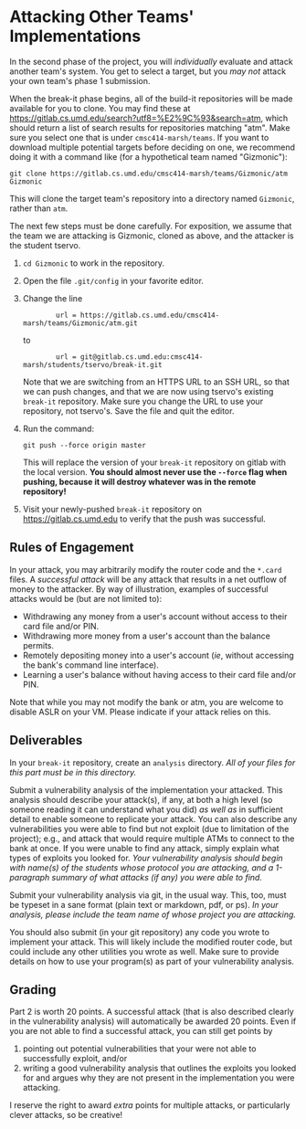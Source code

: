 # Attacking Other Teams' Implementations

In the second phase of the project, you will *individually* evaluate
and attack another team's system. You get to select a target, but you
*may not* attack your own team's phase 1 submission.

When the break-it phase begins, all of the build-it repositories will
be made available for you to clone. You may find these at
https://gitlab.cs.umd.edu/search?utf8=%E2%9C%93&search=atm, which
should return a list of search results for repositories matching
"atm". Make sure you select one that is under `cmsc414-marsh/teams`.
If you want to download multiple potential targets before deciding on
one, we recommend doing it with a command like (for a hypothetical team
named "Gizmonic"):

    git clone https://gitlab.cs.umd.edu/cmsc414-marsh/teams/Gizmonic/atm Gizmonic

This will clone the target team's repository into a directory named
`Gizmonic`, rather than `atm`.

The next few steps must be done carefully. For exposition, we assume that
the team we are attacking is Gizmonic, cloned as above, and the attacker
is the student tservo.

 1. `cd Gizmonic` to work in the repository.
 2. Open the file `.git/config` in your favorite editor.
 3. Change the line

                url = https://gitlab.cs.umd.edu/cmsc414-marsh/teams/Gizmonic/atm.git

    to
    
                url = git@gitlab.cs.umd.edu:cmsc414-marsh/students/tservo/break-it.git

    Note that we are switching from an HTTPS URL to an SSH URL, so
    that we can push changes, and that we are now using tservo's
    existing `break-it` repository. Make sure you change the URL to
    use your repository, not tservo's. Save the file and quit the
    editor.
 4. Run the command:

        git push --force origin master

    This will replace the version of your `break-it` repository on gitlab
    with the local version. **You should almost never use the `--force`
    flag when pushing, because it will destroy whatever was in the remote
    repository!**
 5. Visit your newly-pushed `break-it` repository on https://gitlab.cs.umd.edu
    to verify that the push was successful.

## Rules of Engagement

In your attack, you may arbitrarily modify the router code and the
`*.card` files. A *successful attack* will be any attack that results
in a net outflow of money to the attacker. By way of illustration,
examples of successful attacks would be (but are not limited to):

 * Withdrawing any money from a user's account without access to their
   card file and/or PIN.
 * Withdrawing more money from a user's account than the balance permits.
 * Remotely depositing money into a user's account (*ie*, without accessing
   the bank's command line interface).
 * Learning a user's balance without having access to their card file
   and/or PIN.

Note that while you may not modify the bank or atm, you are welcome to
disable ASLR on your VM. Please indicate if your attack relies on this.

## Deliverables

In your `break-it` repository, create an `analysis` directory. *All of
your files for this part must be in this directory.*

Submit a vulnerability analysis of the implementation your attacked.
This analysis should describe your attack(s), if any, at both a high
level (so someone reading it can understand what you did) *as well as*
in sufficient detail to enable someone to replicate your attack. You
can also describe any vulnerabilities you were able to find but not
exploit (due to limitation of the project); e.g., and attack that would
require multiple ATMs to connect to the bank at once. If you were unable
to find any attack, simply explain what types of exploits you looked
for. *Your vulnerability analysis should begin with name(s) of the
students whose protocol you are attacking, and a 1-paragraph summary
of what attacks (if any) you were able to find.*

Submit your vulnerability analysis via git, in the usual way. This, too,
must be typeset in a sane format (plain text or markdown, pdf, or ps).
*In your analysis, please include the team name of whose project you
are attacking.*

You should also submit (in your git repository) any code you wrote to
implement your attack. This will likely include the modified router code,
but could include any other utilities you wrote as well. Make sure to
provide details on how to use your program(s) as part of your vulnerability
analysis.

## Grading

Part 2 is worth 20 points. A successful attack (that is also described
clearly in the vulnerability analysis) will automatically be awarded 20
points. Even if you are not able to find a successful attack, you can
still get points by

 1. pointing out potential vulnerabilities that your were not able
    to successfully exploit, and/or
 2. writing a good vulnerability analysis that outlines the exploits
    you looked for and argues why they are not present in the
    implementation you were attacking.

I reserve the right to award *extra* points for multiple attacks, or
particularly clever attacks, so be creative!
